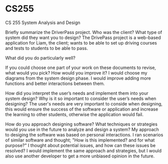 # CS255
CS 255 System Analysis and Design

Briefly summarize the DriverPass project. Who was the client? What type of system did they want you to design?
The DrivePass project is a web-based application for Liam, the client; wants to be able to set up driving courses and tests to students to be able to pass. 

What did you do particularly well?

If you could choose one part of your work on these documents to revise, what would you pick? How would you improve it?
I would choose my diagrams from the system design phase. I would improve adding more functions and better interactions between them.

How did you interpret the user’s needs and implement them into your system design? Why is it so important to consider the user’s needs when designing?
The user's needs are very important to conside when designing, this would ensure the success of the software or application and increase the learning to other students, otherwise the application would fail.

How do you approach designing software? What techniques or strategies would you use in the future to analyze and design a system?
My approach to desiging the software was based on personal interactions. I ran scenarios of similar software and thought; "How is this implemented? and for what purpose?" I thought about potential issues, and how can these issues be resolved? I would implement the same approach and strategies, but I would also use another developer to get a more unbiased opinion in the future.
